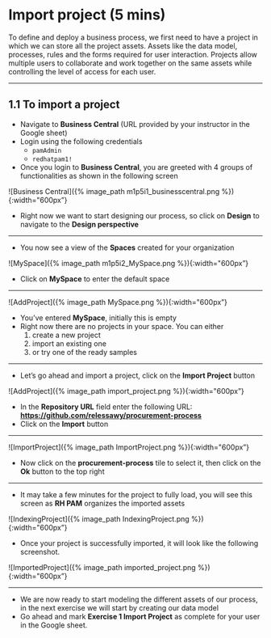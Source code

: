 # Import project (5 mins)

To define and deploy a business process, we first need to have a project in which we can store all the project assets. Assets like the data model, processes, rules and the forms required for user interaction. Projects allow multiple users to collaborate and work together on the same assets while controlling the level of access for each user.

---

## 1.1 To import a project

- Navigate to **Business Central** (URL provided by your instructor in the Google sheet)
- Login using the following credentials
  - `pamAdmin`
  - `redhatpam1!`
- Once you login to **Business Central**, you are greeted with 4 groups of functionalities as shown in the following screen

![Business Central]({% image_path m1p5i1_businesscentral.png %}){:width="600px”}

- Right now we want to start designing our process, so click on **Design** to navigate to the **Design perspective**

---

- You now see a view of the **Spaces** created for your organization

![MySpace]({% image_path m1p5i2_MySpace.png %}){:width="600px”}

- Click on **MySpace** to enter the default space

---

![AddProject]({% image_path MySpace.png %}){:width="600px”}

- You’ve entered **MySpace**, initially this is empty
- Right now there are no projects in your space. You can either
  1. create a new project
  2. import an existing one
  3. or try one of the ready samples

---

- Let’s go ahead and import a project, click on the **Import Project** button

![AddProject]({% image_path import_project.png %}){:width="600px”}

- In the **Repository URL** field enter the following URL: **https://github.com/relessawy/procurement-process**
- Click on the **Import** button

---

![ImportProject]({% image_path ImportProject.png %}){:width="600px”}

- Now click on the **procurement-process** tile to select it, then click on the **Ok** button to the top right

---

- It may take a few minutes for the project to fully load, you will see this screen as **RH PAM** organizes the imported assets

![IndexingProject]({% image_path IndexingProject.png %}){:width="600px”}

- Once your project is successfully imported, it will look like the following screenshot.

![ImportedProject]({% image_path imported_project.png %}){:width="600px”}

---

- We are now ready to start modeling the different assets of our process, in the next exercise we will start by creating our data model
- Go ahead and mark **Exercise 1 Import Project** as complete for your user in the Google sheet.
